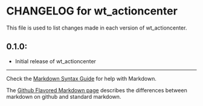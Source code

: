 # CHANGELOG for wt_actioncenter

This file is used to list changes made in each version of wt_actioncenter.

## 0.1.0:

* Initial release of wt_actioncenter

- - - 
Check the [Markdown Syntax Guide](http://daringfireball.net/projects/markdown/syntax) for help with Markdown.

The [Github Flavored Markdown page](http://github.github.com/github-flavored-markdown/) describes the differences between markdown on github and standard markdown.
